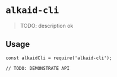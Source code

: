 # `alkaid-cli`

> TODO: description
> ok

## Usage

```
const alkaidCli = require('alkaid-cli');

// TODO: DEMONSTRATE API
```
